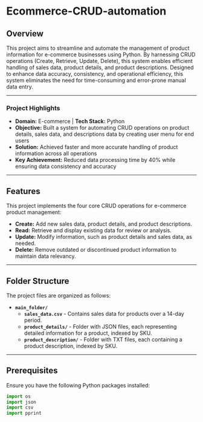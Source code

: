 # Ecommerce-CRUD-automation
## Overview

This project aims to streamline and automate the management of product information for e-commerce businesses using Python. By harnessing CRUD operations (Create, Retrieve, Update, Delete), this system enables efficient handling of sales data, product details, and product descriptions. Designed to enhance data accuracy, consistency, and operational efficiency, this system eliminates the need for time-consuming and error-prone manual data entry.

---

### Project Highlights
- **Domain:** E-commerce | **Tech Stack:** Python 
- **Objective:** Built a system for automating CRUD operations on product details, sales data, and descriptions data by creating user menu for end users
- **Solution:** Achieved faster and more accurate handling of product information across all operations 
- **Key Achievement:** Reduced data processing time by 40% while ensuring data consistency and accuracy

---

## Features 
This project implements the four core CRUD operations for e-commerce product management:
- **Create:** Add new sales data, product details, and product descriptions.
- **Read:** Retrieve and display existing data for review or analysis.
- **Update:** Modify information, such as product details and sales data, as needed.
- **Delete:** Remove outdated or discontinued product information to maintain data relevancy.

---

## Folder Structure

The project files are organized as follows:

- **`main_folder/`**
  - **`sales_data.csv`** - Contains sales data for products over a 14-day period.
  - **`product_details/`** - Folder with JSON files, each representing detailed information for a product, indexed by SKU.
  - **`product_description/`** - Folder with TXT files, each containing a product description, indexed by SKU.

---

## Prerequisites

Ensure you have the following Python packages installed:

```python
import os
import json
import csv
import pprint

